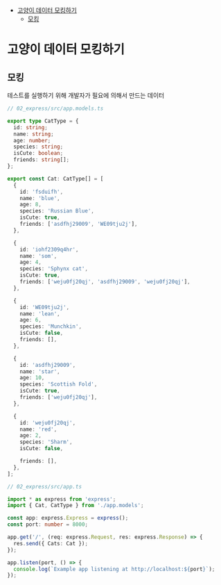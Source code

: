 <!-- TOC -->

- [고양이 데이터 모킹하기](#%EA%B3%A0%EC%96%91%EC%9D%B4-%EB%8D%B0%EC%9D%B4%ED%84%B0-%EB%AA%A8%ED%82%B9%ED%95%98%EA%B8%B0)
  - [모킹](#%EB%AA%A8%ED%82%B9)

<!-- /TOC -->

# 고양이 데이터 모킹하기

## 모킹
테스트를 실행하기 위해 개발자가 필요에 의해서 만드는 데이터

``` typescript
// 02_express/src/app.models.ts

export type CatType = {
  id: string;
  name: string;
  age: number;
  species: string;
  isCute: boolean;
  friends: string[];
};

export const Cat: CatType[] = [
  {
    id: 'fsduifh',
    name: 'blue',
    age: 8,
    species: 'Russian Blue',
    isCute: true,
    friends: ['asdfhj29009', 'WE09tju2j'],
  },

  {
    id: 'iohf2309q4hr',
    name: 'som',
    age: 4,
    species: 'Sphynx cat',
    isCute: true,
    friends: ['weju0fj20qj', 'asdfhj29009', 'weju0fj20qj'],
  },

  {
    id: 'WE09tju2j',
    name: 'lean',
    age: 6,
    species: 'Munchkin',
    isCute: false,
    friends: [],
  },

  {
    id: 'asdfhj29009',
    name: 'star',
    age: 10,
    species: 'Scottish Fold',
    isCute: true,
    friends: ['weju0fj20qj'],
  },

  {
    id: 'weju0fj20qj',
    name: 'red',
    age: 2,
    species: 'Sharm',
    isCute: false,

    friends: [],
  },
];
```

``` typescript
// 02_express/src/app.ts

import * as express from 'express';
import { Cat, CatType } from './app.models';

const app: express.Express = express();
const port: number = 8000;

app.get('/', (req: express.Request, res: express.Response) => {
  res.send({ Cats: Cat });
});

app.listen(port, () => {
  console.log(`Example app listening at http://localhost:${port}`);
});
```